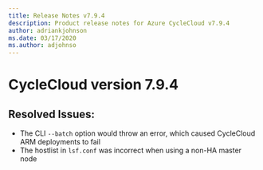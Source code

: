 ```yaml
---
title: Release Notes v7.9.4
description: Product release notes for Azure CycleCloud v7.9.4
author: adriankjohnson
ms.date: 03/17/2020
ms.author: adjohnso
---
```


# CycleCloud version 7.9.4

## Resolved Issues:
 * The CLI `--batch` option would throw an error, which caused CycleCloud ARM deployments to fail
 * The hostlist in `lsf.conf` was incorrect when using a non-HA master node
 